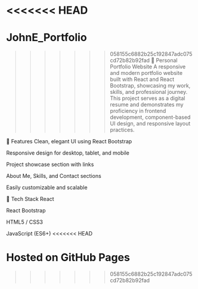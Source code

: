 <<<<<<< HEAD
=======
# JohnE_Portfolio

>>>>>>> 058155c6882b25c192847adc075cd72b82b92fad
💼 Personal Portfolio Website
A responsive and modern portfolio website built with React and React Bootstrap, showcasing my work, skills, and professional journey. This project serves as a digital resume and demonstrates my proficiency in frontend development, component-based UI design, and responsive layout practices.

🚀 Features
Clean, elegant UI using React Bootstrap

Responsive design for desktop, tablet, and mobile

Project showcase section with links

About Me, Skills, and Contact sections

Easily customizable and scalable

🔧 Tech Stack
React

React Bootstrap

HTML5 / CSS3

JavaScript (ES6+)
<<<<<<< HEAD

Hosted on GitHub Pages 
=======
>>>>>>> 058155c6882b25c192847adc075cd72b82b92fad
